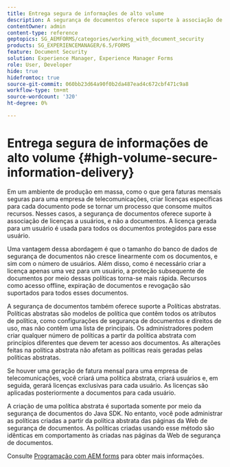 ```yaml
---
title: Entrega segura de informações de alto volume
description: A segurança de documentos oferece suporte à associação de licenças a usuários, e não a documentos em ambientes de produção em massa.
contentOwner: admin
content-type: reference
geptopics: SG_AEMFORMS/categories/working_with_document_security
products: SG_EXPERIENCEMANAGER/6.5/FORMS
feature: Document Security
solution: Experience Manager, Experience Manager Forms
role: User, Developer
hide: true
hidefromtoc: true
source-git-commit: 060bb23d64a90f0b2da487ead4c672cbf471c9a8
workflow-type: tm+mt
source-wordcount: '320'
ht-degree: 0%

---
```


# Entrega segura de informações de alto volume {#high-volume-secure-information-delivery}

Em um ambiente de produção em massa, como o que gera faturas mensais seguras para uma empresa de telecomunicações, criar licenças específicas para cada documento pode se tornar um processo que consome muitos recursos. Nesses casos, a segurança de documentos oferece suporte à associação de licenças a usuários, e não a documentos. A licença gerada para um usuário é usada para todos os documentos protegidos para esse usuário.

Uma vantagem dessa abordagem é que o tamanho do banco de dados de segurança de documentos não cresce linearmente com os documentos, e sim com o número de usuários. Além disso, como é necessário criar a licença apenas uma vez para um usuário, a proteção subsequente de documentos por meio dessas políticas torna-se mais rápida. Recursos como acesso offline, expiração de documentos e revogação são suportados para todos esses documentos.

A segurança de documentos também oferece suporte a Políticas abstratas. Políticas abstratas são modelos de política que contêm todos os atributos de política, como configurações de segurança de documentos e direitos de uso, mas não contêm uma lista de principais. Os administradores podem criar qualquer número de políticas a partir da política abstrata com princípios diferentes que devem ter acesso aos documentos. As alterações feitas na política abstrata não afetam as políticas reais geradas pelas políticas abstratas.

Se houver uma geração de fatura mensal para uma empresa de telecomunicações, você criará uma política abstrata, criará usuários e, em seguida, gerará licenças exclusivas para cada usuário. As licenças são aplicadas posteriormente a documentos para cada usuário.

A criação de uma política abstrata é suportada somente por meio da segurança de documentos do Java SDK. No entanto, você pode administrar as políticas criadas a partir da política abstrata das páginas da Web de segurança de documentos. As políticas criadas usando esse método são idênticas em comportamento às criadas nas páginas da Web de segurança de documentos.

Consulte [Programação com AEM forms](https://www.adobe.com/go/learn_aemforms_programming_63) para obter mais informações.
